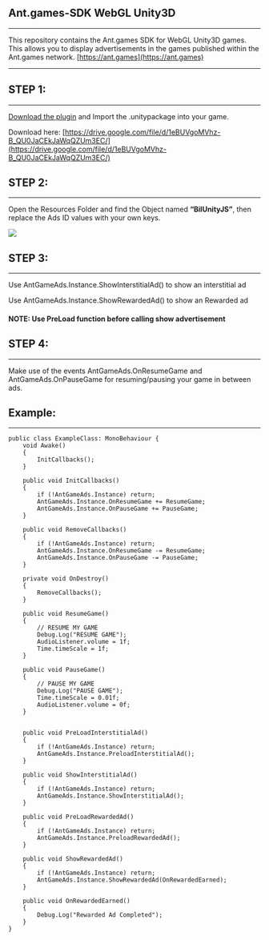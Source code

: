 ## Ant.games-SDK WebGL Unity3D

---

This repository contains the Ant.games SDK for WebGL Unity3D games. This allows you to display advertisements in the games published within the Ant.games network. [https://ant.games](https://ant.games)

---

## STEP 1:

---

[Download the plugin](https://drive.google.com/file/d/1eBUVgoMVhz-B_QU0JaCEkJaWqQZUm3EC/) and Import the .unitypackage into your game.

Download here: [https://drive.google.com/file/d/1eBUVgoMVhz-B_QU0JaCEkJaWqQZUm3EC/](https://drive.google.com/file/d/1eBUVgoMVhz-B_QU0JaCEkJaWqQZUm3EC/)

## STEP 2:

---

Open the Resources Folder and find the Object named **“BilUnityJS”**, then replace the Ads ID values with your own keys.

![](https://33333.cdn.cke-cs.com/kSW7V9NHUXugvhoQeFaf/images/13b16ad97f0f9664b70e0d03381044a2e229881a9441b08f.png)

## STEP 3:

---

Use AntGameAds.Instance.ShowInterstitialAd() to show an interstitial ad

Use AntGameAds.Instance.ShowRewardedAd() to show an Rewarded ad

#### NOTE: Use PreLoad function before calling show advertisement

## STEP 4:

---

Make use of the events AntGameAds.OnResumeGame and AntGameAds.OnPauseGame for resuming/pausing your game in between ads.

## Example:

---

```plaintext
public class ExampleClass: MonoBehaviour {
	void Awake()
    {
        InitCallbacks();
    }

    public void InitCallbacks()
    {
        if (!AntGameAds.Instance) return;
        AntGameAds.Instance.OnResumeGame += ResumeGame;
        AntGameAds.Instance.OnPauseGame += PauseGame;
    }

    public void RemoveCallbacks()
    {
        if (!AntGameAds.Instance) return;
        AntGameAds.Instance.OnResumeGame -= ResumeGame;
        AntGameAds.Instance.OnPauseGame -= PauseGame;
    }

    private void OnDestroy()
    {
        RemoveCallbacks();
    }

	public void ResumeGame()
    {
        // RESUME MY GAME
        Debug.Log("RESUME GAME");
        AudioListener.volume = 1f;
        Time.timeScale = 1f;
    }

    public void PauseGame()
    {
        // PAUSE MY GAME
        Debug.Log("PAUSE GAME");
        Time.timeScale = 0.01f;
        AudioListener.volume = 0f;
    }


    public void PreLoadInterstitialAd()
    {
        if (!AntGameAds.Instance) return;
        AntGameAds.Instance.PreloadInterstitialAd();
    }

    public void ShowInterstitialAd()
    {
        if (!AntGameAds.Instance) return;
        AntGameAds.Instance.ShowInterstitialAd();
    }

    public void PreLoadRewardedAd()
    {
        if (!AntGameAds.Instance) return;
        AntGameAds.Instance.PreloadRewardedAd();
    }

    public void ShowRewardedAd()
    {
        if (!AntGameAds.Instance) return;
        AntGameAds.Instance.ShowRewardedAd(OnRewardedEarned);
    }

    public void OnRewardedEarned()
    {
        Debug.Log("Rewarded Ad Completed");
    }
}
```
